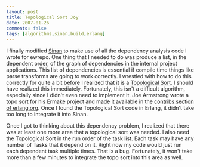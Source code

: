 ```yaml
---
layout: post
title: Topological Sort Joy
date: 2007-01-26
comments: false
tags: [algorithms,sinan,build,erlang]
---
```


I finally modified [Sinan](http://code.google.com/p/sinan/) to make
use of all the dependency analysis code I wrote for ewrepo. One thing
that I needed to do was produce a list, in the dependent order, of the
graph of dependencies in the internal project applications. This list
of dependencies is essential if compile time things like parse
transforms are going to work correctly. I wrestled with how to do this
correctly for quite a bit before I realized that it is a [Topological
Sort](http://en.wikipedia.org/wiki/Topological_sorting). I should have
realized this immediately. Fortunately, this isn't a difficult
algorithm, especially since I didn't even need to implement it. Joe
Armstrong wrote a topo sort for his Ermake project and made it
available in the [contribs section of
erlang.org](http://www.erlang.org/user.html). Once I found the
Topological Sort code in Erlang, it didn't take too long to integrate
it into Sinan.

Once I got to thinking about this dependency problem, I realized that
there was at least one more area that a topological sort was needed. I
also need the Topological Sort in the run order of the task list. Each
task may have any number of Tasks that it depend on it. Right now my
code would just run each dependent task multiple times. That is a
bug. Fortunately, it won't take more than a few minutes to integrate
the topo sort into this area as well.